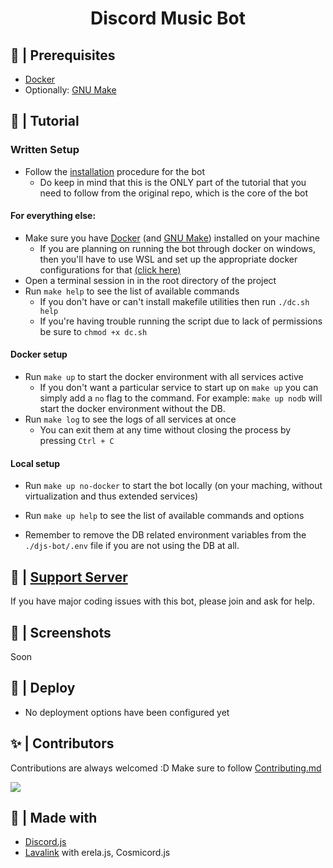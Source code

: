 <h1 align="center"> Discord Music Bot </h1>

## 🚧 | Prerequisites

- [Docker](https://www.docker.com/)
- Optionally: [GNU Make](https://www.gnu.org/software/make/)

## 📝 | Tutorial

### Written Setup

- Follow the [installation](https://github.com/BioCla/Discord-MusicBot/blob/feature/DJSv14/djs-bot/README.md) procedure for the bot
  - Do keep in mind that this is the ONLY part of the tutorial that you need to follow from the original repo, which is the core of the bot

#### For everything else:
- Make sure you have [Docker](https://www.docker.com/) (and [GNU Make](https://www.gnu.org/software/make/)) installed on your machine
  - If you are planning on running the bot through docker on windows, then you'll have to use WSL and set up the appropriate docker configurations for that [(click here)](https://docs.docker.com/desktop/windows/wsl/)
- Open a terminal session in in the root directory of the project
- Run `make help` to see the list of available commands
  - If you don't have or can't install makefile utilities then run `./dc.sh help`
  - If you're having trouble running the script due to lack of permissions be sure to `chmod +x dc.sh`

#### Docker setup

- Run `make up` to start the docker environment with all services active 
  - If you don't want a particular service to start up on `make up` you can simply add a `no` flag to the command. For example: `make up nodb` will start the docker environment without the DB.
- Run `make log` to see the logs of all services at once
  - You can exit them at any time without closing the process by pressing `Ctrl + C` 

#### Local setup

- Run `make up no-docker` to start the bot locally (on your maching, without virtualization and thus extended services)

- Run `make up help` to see the list of available commands and options
- Remember to remove the DB related environment variables from the `./djs-bot/.env` file if you are not using the DB at all.

## 📝 | [Support Server](https://discord.gg/sbySMS7m3v)

If you have major coding issues with this bot, please join and ask for help.

## 📸 | Screenshots

Soon

## 🚀 | Deploy

- No deployment options have been configured yet

## ✨ | Contributors

Contributions are always welcomed :D Make sure to follow [Contributing.md](/CONTRIBUTING.md)

<a href="https://github.com/SudhanPlayz/Discord-MusicBot/graphs/contributors">
  <img src="https://contributors-img.web.app/image?repo=SudhanPlayz/Discord-MusicBot" />
</a>

## 🌟 | Made with

- [Discord.js](https://discord.js.org/)
- [Lavalink](https://github.com/freyacodes/Lavalink) with erela.js, Cosmicord.js
